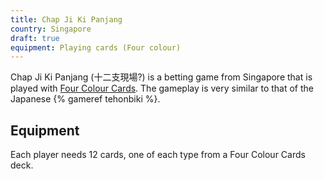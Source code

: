 ```yaml
---
title: Chap Ji Ki Panjang
country: Singapore
draft: true
equipment: Playing cards (Four colour)
---
```


Chap Ji Ki Panjang (<span lang="zh">十二支現場</span>?) is a betting game from Singapore that is played
with [Four Colour Cards](/equipment/four-colour-cards.html). The gameplay is
very similar to that of the Japanese {% gameref tehonbiki %}.

## Equipment

Each player needs 12 cards, one of each type from a Four Colour Cards deck.
